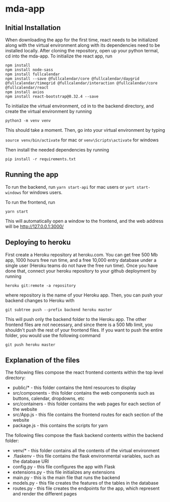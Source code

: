 # mda-app
## Initial Installation
When downloading the app for the first time, react needs to be initialized along with the virtual environment along with its dependencies need to be installed locally. After cloning the repository, open up your python termal, cd into the mda-app. To initialize the react app, run 
```
npm install
npm install node-sass
npm install fullcalendar
npm install --save @fullcalendar/core @fullcalendar/daygrid @fullcalendar/timegrid @fullcalendar/interaction @fullcalendar/core @fullcalendar/react
npm install axios
npm install react-bootstrap@0.32.4 --save 
```
To initialize the virtual environment, cd in to the backend directory, and create the virtual environment by running 
```
python3 -m venv venv
```
This should take a moment. Then, go into your virtual environment by typing 

`source venv/bin/activate` for mac or `venv\Scripts\activate` for windows

Then install the needed dependencies by running
```
pip install -r requirements.txt
```

## Running the app
To run the backend, run `yarn start-api` for mac users or `yart start-windows` for windows users.

To run the frontend, run
```
yarn start
```
This will automatically open a window to the frontend, and the web address will be http://127.0.0.1:3000/

## Deploying to heroku
First create a Heroku repository at heroku.com. You can get free 500 Mb app, 1000 hours free run time, and a free 10,000 entry database under a single user (Heroku teams do not have the free run time). Once you have done that, connect your heroku repository to your github deployment by running 
```
heroku git:remote -a repository
```
where repository is the name of your Heroku app.
Then, you can push your backend changes to Heroku with
```
git subtree push --prefix backend heroku master
```
This will push only the backend folder to the Heroku app. The other frontend files are not necessary, and since there is a 500 Mb limit, you shouldn't push the rest of your frontend files. If you want to push the entire folder, you would use the following command
```
git push heroku master
```
## Explanation of the files
The following files compose the react frontend contents within the top level directory:
* public/* - this folder contains the html resources to display
* src/components - this folder contains the web components such as buttons, calendar, dropdowns, etc
* src/containers - this folder contains the web pages for each section of the website
* src/App.js - this file contains the frontend routes for each section of the website
* package.js - this contains the scripts for yarn

The following files compose the flask backend contents within the backend folder:
* venv/* - this folder contains all the contents of the virtual environment
* .flaskenv - this file contains the flask environmental variables, such as the database URI
* config.py - this file configures the app with Flask
* extensions.py - this file initializes any extensions
* main.py - this is the main file that runs the backend
* models.py - this file creates the features of the tables in the database
* routes.py - this file creates the endpoints for the app, which represent and render the different pages
